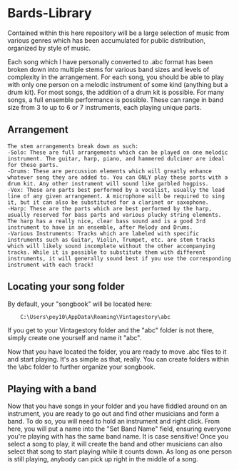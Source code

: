 # Bards-Library

Contained within this here repository will be a large selection of music from various genres which has been accumulated for public distribution, organized by style of music. 

Each song which I have personally converted to .abc format has been broken down into multiple stems for various band sizes and levels of complexity in the arrangement. For each song, you should be able to play with only one person on a melodic instrument of some kind (anything but a drum kit). For most songs, the addition of a drum kit is possible. For many songs, a full ensemble performance is possible. These can range in band size from 3 to up to 6 or 7 instruments, each playing unique parts. 

## Arrangement
	The stem arrangements break down as such:
	-Solo: These are full arrangements which can be played on one melodic instrument. The guitar, harp, piano, and hammered dulcimer are ideal for these parts.
	-Drums: These are percussion elements which will greatly enhance whatever song they are added to. You can ONLY play these parts with a drum kit. Any other instrument will sound like garbled hogpiss.
	-Vox: These are parts best performed by a vocalist, usually the lead line of any given arrangement. A microphone will be required to sing it, but it can also be substituted for a clarinet or saxophone.
	-Harp: These are the parts which are best performed by the harp, usually reserved for bass parts and various plucky string elements. The harp has a really nice, clear bass sound and is a good 3rd instrument to have in an ensemble, after Melody and Drums.
	-Various Instruments: Tracks which are labeled with specific instruments such as Guitar, Violin, Trumpet, etc. are stem tracks which will likely sound incomplete without the other accompanying tracks. While it is possible to substitute them with different instruments, it will generally sound best if you use the corresponding instrument with each track!
## Locating your song folder
By default, your "songbook" will be located here:

		C:\Users\pey10\AppData\Roaming\Vintagestory\abc
 
If you get to your Vintagestory folder and the "abc" folder is not there, simply create one yourself and name it "abc".

Now that you have located the folder, you are ready to move .abc files to it and start playing. It's as simple as that, really. You can create folders within the \abc folder to further organize your songbook.

## Playing with a band

Now that you have songs in your folder and you have fiddled around on an instrument, you are ready to go out and find other musicians and form a band. To do so, you will need to hold an instrument and right click. From here, you will put a name into the "Set Band Name" field, ensuring everyone you're playing with has the same band name. It is case sensitive! Once you select a song to play, it will create the band and other musicians can also select that song to start playing while it counts down. As long as one person is still playing, anybody can pick up right in the middle of a song.

